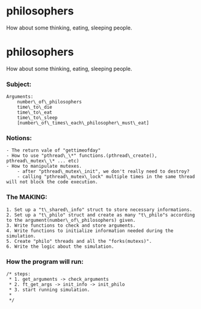 # philosophers
How about some thinking, eating, sleeping people.

# philosophers
How about some thinking, eating, sleeping people.


### Subject:  

	Arguments: 
		number\_of\_philosophers
		time\_to\_die
		time\_to\_eat
		time\_to\_sleep
		[number\_of\_times\_each\_philosopher\_must\_eat]


### Notions:  
	- The return vale of "gettimeofday"
	- How to use "pthread\_\*" functions.(pthread\_create(), pthread\_mutex\_\* ... etc)  
	- How to manipulate mutexes. 
		- after "pthread\_mutex\_init", we don't really need to destroy?  
		- calling "pthread\_mutex\_lock" multiple times in the same thread will not block the code execution.  


### The MAKING:  
	1. Set up a "t\_shared\_info" struct to store necessary informations.
	2. Set up a "t\_philo" struct and create as many "t\_philo"s according to the argument(number\_of\_philosophers) given.  
	3. Write functions to check and store arguments.  
	4. Write functions to initialize information needed during the simulation.  
	5. Create "philo" threads and all the "forks(mutexs)".  
	6. Write the logic about the simulation.  

### How the program will run:  
	/* steps:
	 * 1. get_arguments -> check_arguments
	 * 2. ft_get_args -> init_info -> init_philo
	 * 3. start running simulation.
	 * 
	 */




